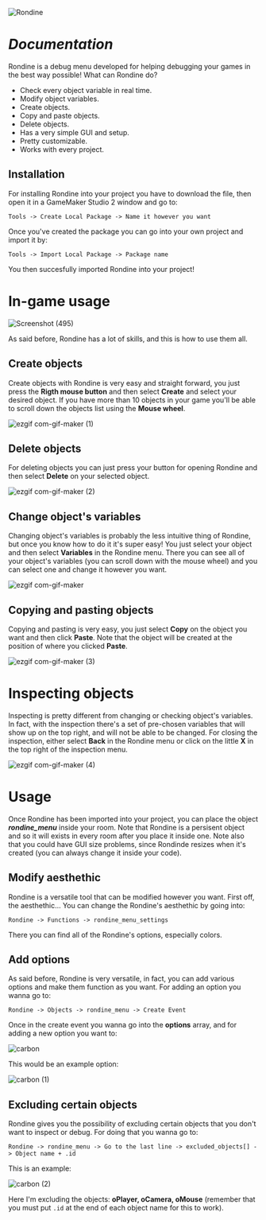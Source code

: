
![Rondine](https://user-images.githubusercontent.com/87675824/178853557-3705e67a-140e-40d6-8a2c-0d235d8df481.png)

# ***Documentation***

Rondine is a debug menu developed for helping debugging your games in the best way possible! 
What can Rondine do?

- Check every object variable in real time.
- Modify object variables.
- Create objects.
- Copy and paste objects.
- Delete objects.
- Has a very simple GUI and setup.
- Pretty customizable.
- Works with every project.


## Installation

For installing Rondine into your project you have to download the file, then open it in a GameMaker Studio 2 window and go to:

```Tools -> Create Local Package -> Name it however you want```

Once you've created the package you can go into your own project and import it by:

```Tools -> Import Local Package -> Package name```

You then succesfully imported Rondine into your project!

# **In-game usage**

![Screenshot (495)](https://user-images.githubusercontent.com/87675824/178866714-4480bb54-bff3-4c38-9dce-cf13d9e53c35.png)

As said before, Rondine has a lot of skills, and this is how to use them all.

## Create objects
Create objects with Rondine is very easy and straight forward, you just press the **Rigth mouse button** and then select **Create** and select
your desired object.
If you have more than 10 objects in your game you'll be able to scroll down the objects list using the **Mouse wheel**.

![ezgif com-gif-maker (1)](https://user-images.githubusercontent.com/87675824/178868522-b16be3f1-1362-48d1-b053-8523a6bbc1b3.gif)

## Delete objects
For deleting objects you can just press your button for opening Rondine and then select **Delete** on your selected object.

![ezgif com-gif-maker (2)](https://user-images.githubusercontent.com/87675824/178868893-daaba9b9-93d7-45dc-9712-11a3b4163e56.gif)

## Change object's variables
Changing object's variables is probably the less intuitive thing of Rondine, but once you know how to do it it's super easy!
You just select your object and then select **Variables** in the Rondine menu.
There you can see all of your object's variables (you can scroll down with the mouse wheel) and you can select one and change it 
however you want.

![ezgif com-gif-maker](https://user-images.githubusercontent.com/87675824/178868270-5687d5d8-ef36-4916-aa36-eff4f3ff707f.gif)

## Copying and pasting objects
Copying and pasting is very easy, you just select **Copy** on the object you want and then click **Paste**.
Note that the object will be created at the position of where you clicked **Paste**.

![ezgif com-gif-maker (3)](https://user-images.githubusercontent.com/87675824/178869332-842b8034-5c34-46bd-bdab-3768c9d3a21b.gif)

# Inspecting objects
Inspecting is pretty different from changing or checking object's variables.
In fact, with the inspection there's a set of pre-chosen variables that will show up on the top right, and will not be able to be changed.
For closing the inspection, either select **Back** in the Rondine menu or click on the little **X** in the top right of the inspection menu.

![ezgif com-gif-maker (4)](https://user-images.githubusercontent.com/87675824/178872278-1559b84b-ef87-4c0b-a68e-e8ea0667f5c0.gif)

# **Usage**
Once Rondine has been imported into your project, you can place the object ***rondine_menu*** inside your room.
Note that Rondine is a persisent object and so it will exists in every room after you place it inside one.
Note also that you could have GUI size problems, since Rondinde resizes when it's created (you can always change it inside your code).

## Modify aesthethic
Rondine is a versatile tool that can be modified however you want.
First off, the aesthethic... You can change the Rondine's aesthethic by going into:

```Rondine -> Functions -> rondine_menu_settings```

There you can find all of the Rondine's options, especially colors.

## Add options
As said before, Rondine is very versatile, in fact, you can add various options and make them function as you want.
For adding an option you wanna go to:

```Rondine -> Objects -> rondine_menu -> Create Event```

Once in the create event you wanna go into the **options** array, and for adding a new option you want to:

![carbon](https://user-images.githubusercontent.com/87675824/178851638-0165cb94-1e26-4bdd-b8e6-4e123434404d.png)

This would be an example option:

![carbon (1)](https://user-images.githubusercontent.com/87675824/178851856-66fa8097-1ef0-4529-913a-e5ae8187f39e.png)


## Excluding certain objects
Rondine gives you the possibility of excluding certain objects that you don't want to inspect or debug.
For doing that you wanna go to:

```Rondine -> rondine_menu -> Go to the last line -> excluded_objects[] -> Object name + .id```

This is an example:

![carbon (2)](https://user-images.githubusercontent.com/87675824/178852721-542c84bb-72d3-42d2-8dbd-bd36b0f424c4.png)

Here I'm excluding the objects: **oPlayer, oCamera, oMouse** (remember that you must put ``.id`` at the end of each object name for this to work). 
